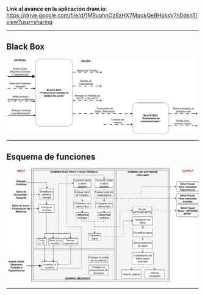 **Link al avance en la aplicación draw.io**: https://drive.google.com/file/d/1MRughnOz8zHX7MqqkQeBHqksV7nDdsnT/view?usp=sharing

---

## Black Box
![Caja negra](https://github.com/VictorRiveraT/Proyectos-de-Ingenier-a-1/blob/main/Proyectos%20de%20Ingenier%C3%ADa/Im%C3%A1genes/Diagramas-Caja%20Negra.drawio.png)

---

## Esquema de funciones
![Esquema de funciones](https://github.com/VictorRiveraT/Proyectos-de-Ingenier-a-1/blob/main/Proyectos%20de%20Ingenier%C3%ADa/Im%C3%A1genes/Diagramas-Esquema%20de%20Funciones.drawio.png)

---
